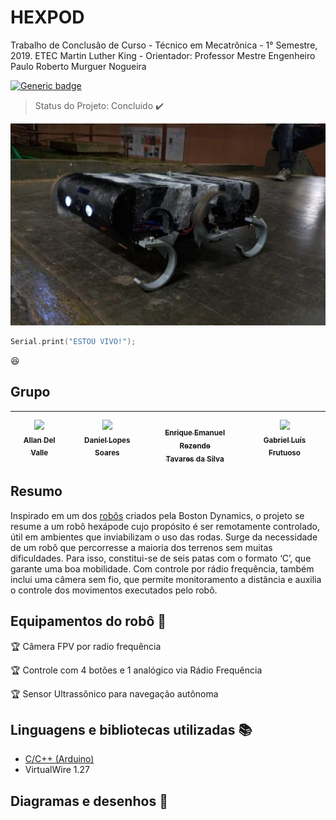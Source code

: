 # HEXPOD
Trabalho de Conclusão de Curso - Técnico em Mecatrônica - 1° Semestre, 2019.
ETEC Martin Luther King - Orientador: Professor Mestre Engenheiro Paulo Roberto Murguer Nogueira

[![Generic badge](https://img.shields.io/badge/ETEC-MECATRÔNICA-<RED>.svg)](https://shields.io/)
> Status do Projeto: Concluido :heavy_check_mark:

![Foto do HEXPOD no seu ultimo dia de teste!](./HEXPOD.png "Foto do HEXPOD no seu ultimo dia de teste!")

```C++ 
Serial.print("ESTOU VIVO!");
``` 
:laughing:
## Grupo
|[<img src="https://media-exp1.licdn.com/dms/image/C4D03AQHlBPAHLrBLDw/profile-displayphoto-shrink_200_200/0/1580769894379?e=1653523200&v=beta&t=OIf_rtsYeCZ7vl7fidl_8YwcsbTxsqN1fdLoIRf4U8s" width=115 > <br> <sub> Allan Del Valle </sub>](https://www.linkedin.com/in/allan-del-valle-1b8012140/)|[<img src="https://avatars.githubusercontent.com/u/50249010?v=4" width=115 > <br> <sub> Daniel Lopes Soares </sub>](https://github.com/DanielCreeklear)|[<img src="" width=115 > <br> <sub> Enrique Emanuel Rezende<br>Tavares da Silva </sub>](https://github.com/Oiapokxui)|[<img src="https://avatars.githubusercontent.com/u/50249010?v=4" width=115 > <br> <sub> Gabriel Luís Frutuoso </sub>](https://www.instagram.com/the_fruit_maker/)   	|
|:-:	|:-:	|:-:	|:-:	|
## Resumo
  Inspirado em um dos [robôs](https://www.youtube.com/watch?v=ISznqY3kESI) criados pela Boston Dynamics, o projeto se resume a um robô hexápode cujo propósito é ser remotamente controlado, útil em ambientes que inviabilizam o uso das rodas. Surge da necessidade de um robô que percorresse a maioria dos terrenos sem muitas dificuldades. Para isso, constitui-se de seis patas com o formato ‘C’, que garante uma boa mobilidade. Com controle por rádio frequência, também inclui uma câmera sem fio, que permite monitoramento a distância e auxilia o controle dos movimentos executados pelo  robô.
## Equipamentos do robô :checkered_flag:

:trophy: Câmera FPV por radio frequência 

:trophy: Controle com 4 botões e 1 analógico via Rádio Frequência

:trophy: Sensor Ultrassônico para navegação autônoma
## Linguagens e bibliotecas utilizadas :books:

- [C/C++ (Arduino)](https://www.arduino.cc/)
- VirtualWire 1.27
## Diagramas e desenhos :page_with_curl:


